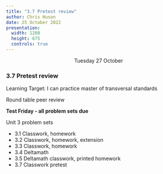 ```yaml
---
title: "3.7 Pretest review"
author: Chris Huson
date: 25 October 2022
presentation:
  width: 1200
  height: 675
  controls: true
---
```


<!-- slide -->
$\hspace{5cm}$ Tuesday 27 October

### 3.7 Pretest review

Learning Target: I can practice master of transversal standards

Round table peer review

**Test Friday - all problem sets due**

<!-- slide -->

Unit 3 problem sets

- 3.1 Classwork, homework
- 3.2 Classwork, homework, extension
- 3.3 Classwork, homework
- 3.4 Deltamath
- 3.5 Deltamath classwork, printed homework
- 3.7 Classwork pretest

<!-- slide -->
